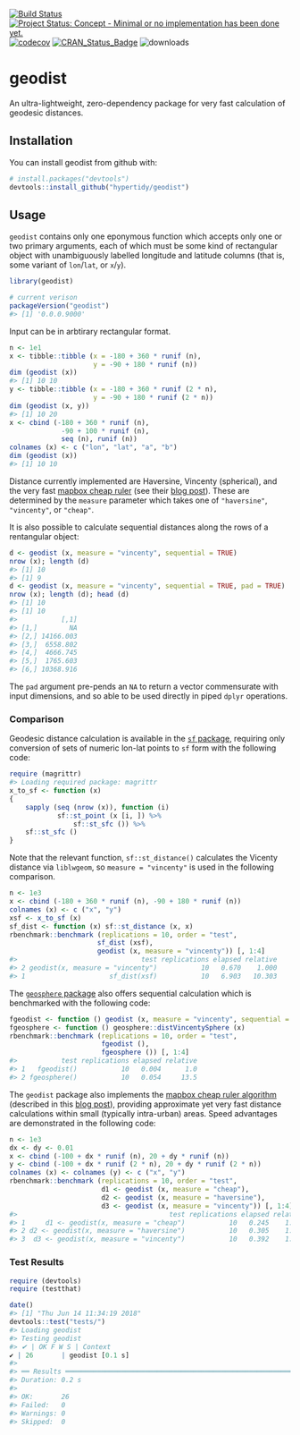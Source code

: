 <!-- README.md is generated from README.Rmd. Please edit that file -->

[![Build
Status](https://travis-ci.org/hypertidy/geodist.svg)](https://travis-ci.org/hypertidy/geodist)
[![Project Status: Concept - Minimal or no implementation has been done
yet.](http://www.repostatus.org/badges/0.1.0/concept.svg)](http://www.repostatus.org/#concept)
[![codecov](https://codecov.io/gh/hypertidy/geodist/branch/master/graph/badge.svg)](https://codecov.io/gh/hypertidy/geodist)
[![CRAN\_Status\_Badge](http://www.r-pkg.org/badges/version/geodist)](http://cran.r-project.org/web/packages/geodist)
![downloads](http://cranlogs.r-pkg.org/badges/grand-total/geodist)

# geodist

An ultra-lightweight, zero-dependency package for very fast calculation
of geodesic distances.

## Installation

You can install geodist from github with:

``` r
# install.packages("devtools")
devtools::install_github("hypertidy/geodist")
```

## Usage

`geodist` contains only one eponymous function which accepts only one or
two primary arguments, each of which must be some kind of rectangular
object with unambiguously labelled longitude and latitude columns (that
is, some variant of `lon`/`lat`, or `x`/`y`).

``` r
library(geodist)
```

``` r
# current verison
packageVersion("geodist")
#> [1] '0.0.0.9000'
```

Input can be in arbtirary rectangular format.

``` r
n <- 1e1
x <- tibble::tibble (x = -180 + 360 * runif (n),
                     y = -90 + 180 * runif (n))
dim (geodist (x))
#> [1] 10 10
y <- tibble::tibble (x = -180 + 360 * runif (2 * n),
                     y = -90 + 180 * runif (2 * n))
dim (geodist (x, y))
#> [1] 10 20
x <- cbind (-180 + 360 * runif (n),
             -90 + 100 * runif (n),
             seq (n), runif (n))
colnames (x) <- c ("lon", "lat", "a", "b")
dim (geodist (x))
#> [1] 10 10
```

Distance currently implemented are Haversine, Vincenty (spherical), and
the very fast [mapbox cheap
ruler](https://github.com/mapbox/cheap-ruler-cpp/blob/master/include/mapbox/cheap_ruler.hpp)
(see their [blog
post](https://blog.mapbox.com/fast-geodesic-approximations-with-cheap-ruler-106f229ad016)).
These are determined by the `measure` parameter which takes one of
`"haversine"`, `"vincenty"`, or `"cheap"`.

It is also possible to calculate sequential distances along the rows of
a rentangular object:

``` r
d <- geodist (x, measure = "vincenty", sequential = TRUE)
nrow (x); length (d)
#> [1] 10
#> [1] 9
d <- geodist (x, measure = "vincenty", sequential = TRUE, pad = TRUE)
nrow (x); length (d); head (d)
#> [1] 10
#> [1] 10
#>           [,1]
#> [1,]        NA
#> [2,] 14166.003
#> [3,]  6558.802
#> [4,]  4666.745
#> [5,]  1765.603
#> [6,] 10368.916
```

The `pad` argument pre-pends an `NA` to return a vector commensurate
with input dimensions, and so able to be used directly in piped `dplyr`
operations.

### Comparison

Geodesic distance calculation is available in the [`sf`
package](https://cran.r-project.org/package=sf), requiring only
conversion of sets of numeric lon-lat points to `sf` form with the
following code:

``` r
require (magrittr)
#> Loading required package: magrittr
x_to_sf <- function (x)
{
    sapply (seq (nrow (x)), function (i)
            sf::st_point (x [i, ]) %>%
                sf::st_sfc ()) %>%
    sf::st_sfc ()
}
```

Note that the relevant function, `sf::st_distance()` calculates the
Vicenty distance via `liblwgeom`, so `measure = "vincenty"` is used in
the following comparison.

``` r
n <- 1e3
x <- cbind (-180 + 360 * runif (n), -90 + 180 * runif (n))
colnames (x) <- c ("x", "y")
xsf <- x_to_sf (x)
sf_dist <- function (x) sf::st_distance (x, x)
rbenchmark::benchmark (replications = 10, order = "test",
                      sf_dist (xsf),
                      geodist (x, measure = "vincenty")) [, 1:4]
#>                               test replications elapsed relative
#> 2 geodist(x, measure = "vincenty")           10   0.670    1.000
#> 1                     sf_dist(xsf)           10   6.903   10.303
```

The [`geosphere` package](https://cran.r-project.org/package=geosphere)
also offers sequential calculation which is benchmarked with the
following
code:

``` r
fgeodist <- function () geodist (x, measure = "vincenty", sequential = TRUE)
fgeosphere <- function () geosphere::distVincentySphere (x)
rbenchmark::benchmark (replications = 10, order = "test",
                       fgeodist (),
                       fgeosphere ()) [, 1:4]
#>           test replications elapsed relative
#> 1   fgeodist()           10   0.004      1.0
#> 2 fgeosphere()           10   0.054     13.5
```

The `geodist` package also implements the [mapbox cheap ruler
algorithm](https://github.com/mapbox/cheap-ruler-cpp) (described in this
[blog
post](https://blog.mapbox.com/fast-geodesic-approximations-with-cheap-ruler-106f229ad016)),
providing approximate yet very fast distance calculations within small
(typically intra-urban) areas. Speed advantages are demonstrated in the
following code:

``` r
n <- 1e3
dx <- dy <- 0.01
x <- cbind (-100 + dx * runif (n), 20 + dy * runif (n))
y <- cbind (-100 + dx * runif (2 * n), 20 + dy * runif (2 * n))
colnames (x) <- colnames (y) <- c ("x", "y")
rbenchmark::benchmark (replications = 10, order = "test",
                       d1 <- geodist (x, measure = "cheap"),
                       d2 <- geodist (x, measure = "haversine"),
                       d3 <- geodist (x, measure = "vincenty")) [, 1:4]
#>                                      test replications elapsed relative
#> 1     d1 <- geodist(x, measure = "cheap")           10   0.245    1.000
#> 2 d2 <- geodist(x, measure = "haversine")           10   0.305    1.245
#> 3  d3 <- geodist(x, measure = "vincenty")           10   0.392    1.600
```

### Test Results

``` r
require (devtools)
require (testthat)
```

``` r
date()
#> [1] "Thu Jun 14 11:34:19 2018"
devtools::test("tests/")
#> Loading geodist
#> Testing geodist
#> ✔ | OK F W S | Context
✔ | 26       | geodist [0.1 s]
#> 
#> ══ Results ════════════════════════════════════════════════════════════════
#> Duration: 0.2 s
#> 
#> OK:       26
#> Failed:   0
#> Warnings: 0
#> Skipped:  0
```
